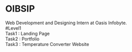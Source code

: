 # OIBSIP
Web Development and Designing Intern at Oasis Infobyte.    
#Level1                                                      <br/> 
Task1 : Landing Page                                          <br/> 
Task2 : Portfolio                                              <br/> 
Task3 : Temperature Converter Website
